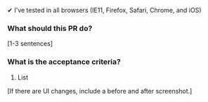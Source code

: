 ✔︎ I've tested in all browsers (IE11, Firefox, Safari, Chrome, and iOS)

### What should this PR do?
[1-3 sentences]

### What is the acceptance criteria?
1. List

[If there are UI changes, include a before and after screenshot.]
